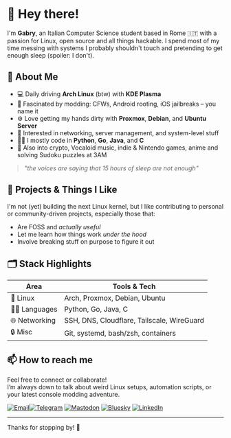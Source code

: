 # 👋 Hey there!

I'm **Gabry**, an Italian Computer Science student based in Rome 🇮🇹 with a passion for Linux, open source and all things hackable. I spend most of my time messing with systems I probably shouldn't touch and pretending to get enough sleep (spoiler: I don't).

## 🧠 About Me

- 💻 Daily driving **Arch Linux** (btw) with **KDE Plasma**  
- 🧩 Fascinated by modding: CFWs, Android rooting, iOS jailbreaks – you name it  
- ⚙️ Love getting my hands dirty with **Proxmox**, **Debian**, and **Ubuntu Server**  
- 📡 Interested in networking, server management, and system-level stuff  
- 🧑‍💻 I mostly code in **Python**, **Go**, **Java**, and **C**  
- 💬 Also into crypto, Vocaloid music, indie & Nintendo games, anime and solving Sudoku puzzles at 3AM

> _"the voices are saying that 15 hours of sleep are not enough"_

## 🔧 Projects & Things I Like
I'm not (yet) building the next Linux kernel, but I like contributing to personal or community-driven projects, especially those that:
- Are FOSS and *actually useful*
- Let me learn how things work *under the hood*
- Involve breaking stuff on purpose to figure it out

## 🗂️ Stack Highlights

| Area            | Tools & Tech                               |
| --------------- | ------------------------------------------ |
| 🐧 Linux        | Arch, Proxmox, Debian, Ubuntu              |
| 🧑‍💻 Languages | Python, Go, Java, C                        |
| 🌐 Networking   | SSH, DNS, Cloudflare, Tailscale, WireGuard |
| 🔒 Misc         | Git, systemd, bash/zsh, containers         |

## 📫 How to reach me

Feel free to connect or collaborate!  
I’m always down to talk about weird Linux setups, automation scripts, or your latest console modding adventure.

[![Email](https://img.shields.io/badge/email-grey?style=for-the-badge&logo=gmail)](mailto:gabry@gabry.moe)[![Telegram](https://img.shields.io/badge/Telegram-26A5E4?style=for-the-badge&logo=telegram&logoColor=white)](https://t.me/Gabry9110) [![Mastodon](https://img.shields.io/badge/Mastodon-563ACC?style=for-the-badge&logo=mastodon&logoColor=white)](https://mastodon.uno/@gabry9110) [![Bluesky](https://img.shields.io/badge/Bluesky-0072FF?style=for-the-badge&logo=bluesky&logoColor=white)](https://bsky.app/profile/gabry.moe) [![LinkedIn](https://img.shields.io/badge/LinkedIn-0077B5?style=for-the-badge&logo=linkedin)](https://www.linkedin.com/in/gabriele-tommaso-r-413172364/)

---

Thanks for stopping by! 🐧
